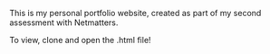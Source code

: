 This is my personal portfolio website, created as part of my second assessment with Netmatters.

To view, clone and open the .html file!
